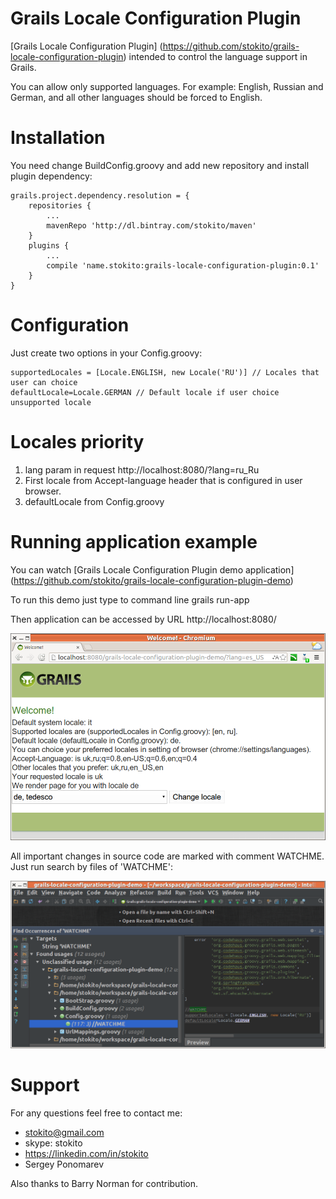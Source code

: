 Grails Locale Configuration Plugin
==================================

[Grails Locale Configuration Plugin] (https://github.com/stokito/grails-locale-configuration-plugin) intended to control the language support in Grails.

You can allow only supported languages. For example: English, Russian and German, and all other languages should be forced to English.

Installation
================
You need change BuildConfig.groovy and add new repository and install plugin dependency:

    grails.project.dependency.resolution = {
        repositories {
            ...
            mavenRepo 'http://dl.bintray.com/stokito/maven'
        }
        plugins {
            ...
            compile 'name.stokito:grails-locale-configuration-plugin:0.1'
        }
    }

Configuration
=============
Just create two options in your Config.groovy:

    supportedLocales = [Locale.ENGLISH, new Locale('RU')] // Locales that user can choice
    defaultLocale=Locale.GERMAN // Default locale if user choice unsupported locale

Locales priority
================
1. lang param in request http://localhost:8080/?lang=ru_Ru
2. First locale from Accept-language header that is configured in user browser.
3. defaultLocale from Config.groovy

Running application example
================================
You can watch [Grails Locale Configuration Plugin demo application] (https://github.com/stokito/grails-locale-configuration-plugin-demo)

To run this demo just type to command line
    grails run-app

Then application can be accessed by URL http://localhost:8080/

![Screenshot of test stand](/screenshot.png "Screenshot of test stand")

All important changes in source code are marked with comment WATCHME. Just run search by files of 'WATCHME':

![Screenshot WATCHME in sources](/screenshot_watchme_in_sources.png "Screenshot WATCHME in sources")


Support
=======
For any questions feel free to contact me:

 * stokito@gmail.com
 * skype: stokito
 * https://linkedin.com/in/stokito
 * Sergey Ponomarev

Also thanks to Barry Norman for contribution.